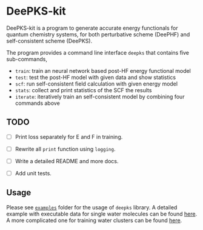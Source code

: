 # DeePKS-kit

DeePKS-kit is a program to generate accurate energy functionals for quantum chemistry systems,
for both perturbative scheme (DeePHF) and self-consistent scheme (DeePKS).

The program provides a command line interface `deepks` that contains five sub-commands, 
- `train`: train an neural network based post-HF energy functional model
- `test`: test the post-HF model with given data and show statistics
- `scf`: run self-consistent field calculation with given energy model
- `stats`: collect and print statistics of the SCF the results
- `iterate`: iteratively train an self-consistent model by combining four commands above


## TODO

- [ ] Print loss separately for E and F in training.
- [ ] Rewrite all `print` function using `logging`.
- [ ] Write a detailed README and more docs.
- [ ] Add unit tests.


## Usage

Please see [`examples`](./examples) folder for the usage of `deepks` library. A detailed example with executable data for single water molecules can be found [here](./examples/water_single). A more complicated one for training water clusters can be found [here](./examples/water_cluster).